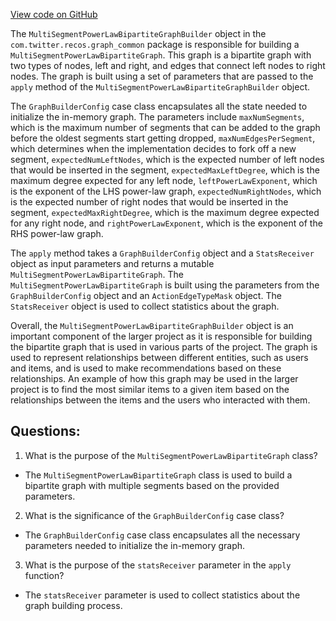 [View code on GitHub](https://github.com/misbahsy/the-algorithm/src/scala/com/twitter/recos/graph_common/MultiSegmentPowerLawBipartiteGraphBuilder.scala)

The `MultiSegmentPowerLawBipartiteGraphBuilder` object in the `com.twitter.recos.graph_common` package is responsible for building a `MultiSegmentPowerLawBipartiteGraph`. This graph is a bipartite graph with two types of nodes, left and right, and edges that connect left nodes to right nodes. The graph is built using a set of parameters that are passed to the `apply` method of the `MultiSegmentPowerLawBipartiteGraphBuilder` object.

The `GraphBuilderConfig` case class encapsulates all the state needed to initialize the in-memory graph. The parameters include `maxNumSegments`, which is the maximum number of segments that can be added to the graph before the oldest segments start getting dropped, `maxNumEdgesPerSegment`, which determines when the implementation decides to fork off a new segment, `expectedNumLeftNodes`, which is the expected number of left nodes that would be inserted in the segment, `expectedMaxLeftDegree`, which is the maximum degree expected for any left node, `leftPowerLawExponent`, which is the exponent of the LHS power-law graph, `expectedNumRightNodes`, which is the expected number of right nodes that would be inserted in the segment, `expectedMaxRightDegree`, which is the maximum degree expected for any right node, and `rightPowerLawExponent`, which is the exponent of the RHS power-law graph.

The `apply` method takes a `GraphBuilderConfig` object and a `StatsReceiver` object as input parameters and returns a mutable `MultiSegmentPowerLawBipartiteGraph`. The `MultiSegmentPowerLawBipartiteGraph` is built using the parameters from the `GraphBuilderConfig` object and an `ActionEdgeTypeMask` object. The `StatsReceiver` object is used to collect statistics about the graph.

Overall, the `MultiSegmentPowerLawBipartiteGraphBuilder` object is an important component of the larger project as it is responsible for building the bipartite graph that is used in various parts of the project. The graph is used to represent relationships between different entities, such as users and items, and is used to make recommendations based on these relationships. An example of how this graph may be used in the larger project is to find the most similar items to a given item based on the relationships between the items and the users who interacted with them.
## Questions: 
 1. What is the purpose of the `MultiSegmentPowerLawBipartiteGraph` class?
- The `MultiSegmentPowerLawBipartiteGraph` class is used to build a bipartite graph with multiple segments based on the provided parameters.

2. What is the significance of the `GraphBuilderConfig` case class?
- The `GraphBuilderConfig` case class encapsulates all the necessary parameters needed to initialize the in-memory graph.

3. What is the purpose of the `statsReceiver` parameter in the `apply` function?
- The `statsReceiver` parameter is used to collect statistics about the graph building process.